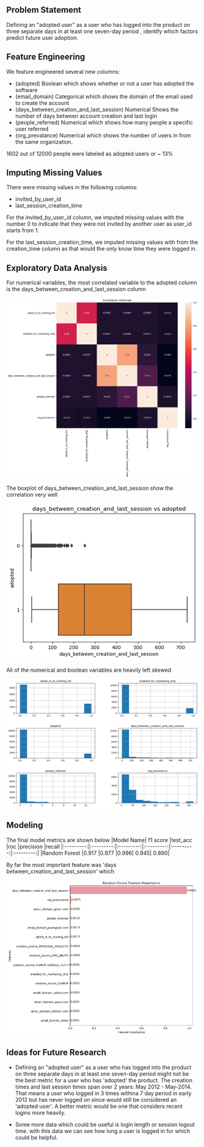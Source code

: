 ## Problem Statement

Defining  an  "adopted  user"   as  a  user  who   has  logged  into  the  product  on  three  separate
days  in  at  least  one  seven-day  period ,  identify  which  factors  predict  future  user
adoption.


## Feature Engineering

We feature engineered several new columns:
* (adopted) Boolean which shows whether or not a user has adopted the software
* (email_domain) Categorical which shows the domain of the email used to create the account
* (days_between_creation_and_last_session) Numerical Shows the number of days between account creation and last login
* (people_referred) Numerical which shows how many people a specific user referred
* (org_prevalance) Numerical which shows the number of users in from the same organization.

1602 out of 12000 people were labeled as adopted users or ~ 13%

## Imputing Missing Values

There were missing values in the following columns:

* invited_by_user_id
* last_session_creation_time 

For the invited_by_user_id column, we imputed missing values with the number 0 to indicate that they were not invited by another user as user_id starts from 1.

For the last_session_creation_time, we imputed missing values with from the creation_time column as that would the only know time they were logged in. 

## Exploratory Data Analysis

For numerical variables, the most correlated variable to the adopted column is the days_between_creation_and_last_session column

![title](Images/corr.png)


The boxplot of days_between_creation_and_last_session show the correlation very well

![title](Images/boxplot.png)

All of the numerical and boolean variables are heavily left skewed

![title](Images/dist.png)

## Modeling
The final model metrics are shown below
|Model Name|	f1 score	|test_acc	|roc	|precision	|recall
|:---------:|:---------:|:---------:|:---------:|:---------:|:---------:|
|Random Forest	|0.917	|0.977	|0.996|	0.945|	0.890|

By far the most important feature was 'days between_creation_and_last_session' which 

![title](Images/feat.png)



## Ideas for Future Research

* Defining an "adopted user" as a user who has logged into the product on three separate days in at least one seven-day period might not be the best metric for a user who has 'adopted' the product. The creation times and last session times span over 2 years: May 2012 - May-2014. That means a user who logged in 3 times withina 7 day period in early 2012 but has never logged on since would still be considered an 'adopted user'. A better metric would be one that considers recent logins more heavily. 


* Some more data which could be useful is login length or session logout time. with this data we can see how long a user is logged in for which could be helpful.
